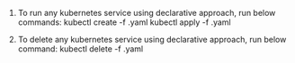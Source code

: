1. To run any kubernetes service using declarative approach, run below commands:
   kubectl create -f <name>.yaml
   kubectl apply -f <name>.yaml

2. To delete any kubernetes service using declarative approach, run below command:
   kubectl delete -f <name>.yaml
